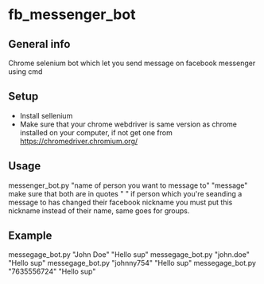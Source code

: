 # fb_messenger_bot

## General info
Chrome selenium bot which let you send message on facebook messenger using cmd

## Setup
* Install sellenium
* Make sure that your chrome webdriver is same version as chrome installed on your computer, if not get one from https://chromedriver.chromium.org/


## Usage

messenger_bot.py "name of person you want to message to" "message"
make sure that both are in quotes " "
if person which you're seanding a message to has changed their facebook nickname you must put this nickname instead of their name, same goes for groups.


## Example
messegage_bot.py "John Doe" "Hello sup"
messegage_bot.py "john.doe" "Hello sup"
messegage_bot.py "johnny754" "Hello sup"
messegage_bot.py "7635556724" "Hello sup"
